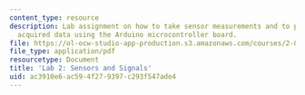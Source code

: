 ```yaml
---
content_type: resource
description: Lab assignment on how to take sensor measurements and to process the
  acquired data using the Arduino microcontroller board.
file: https://ol-ocw-studio-app-production.s3.amazonaws.com/courses/2-017j-design-of-electromechanical-robotic-systems-fall-2009/ac3910e6ac594f279397c293f547ade4_MIT2_017JF09_slides2.pdf
file_type: application/pdf
resourcetype: Document
title: 'Lab 2: Sensors and Signals'
uid: ac3910e6-ac59-4f27-9397-c293f547ade4
---
```

